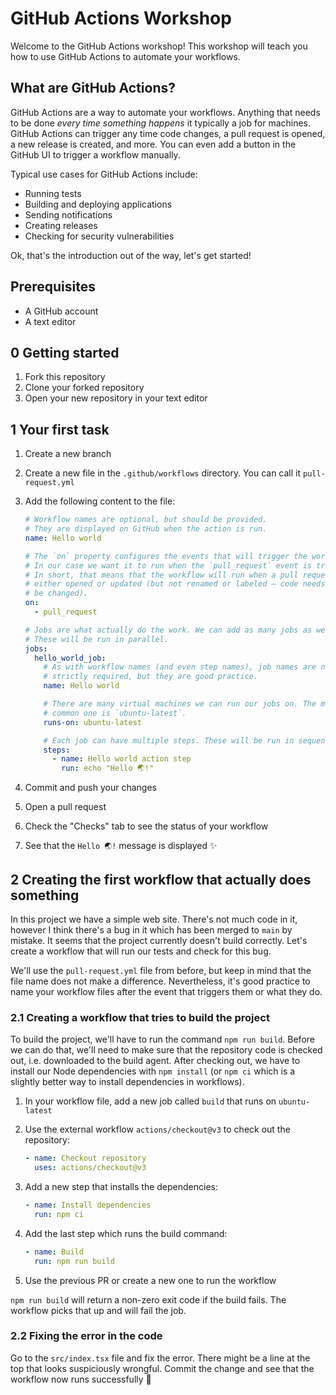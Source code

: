 # GitHub Actions Workshop

Welcome to the GitHub Actions workshop!
This workshop will teach you how to use GitHub Actions to automate your workflows.

## What are GitHub Actions?

GitHub Actions are a way to automate your workflows.
Anything that needs to be done _every time something happens_ it typically a job for machines.
GitHub Actions can trigger any time code changes, a pull request is opened, a new release is created, and more.
You can even add a button in the GitHub UI to trigger a workflow manually.

Typical use cases for GitHub Actions include:

- Running tests
- Building and deploying applications
- Sending notifications
- Creating releases
- Checking for security vulnerabilities

Ok, that's the introduction out of the way, let's get started!

## Prerequisites

- A GitHub account
- A text editor

## 0 Getting started

1. Fork this repository
1. Clone your forked repository
1. Open your new repository in your text editor

## 1 Your first task

1. Create a new branch
1. Create a new file in the `.github/workflows` directory. You can call it `pull-request.yml`
1. Add the following content to the file:

   ```yaml
   # Workflow names are optional, but should be provided.
   # They are displayed on GitHub when the action is run.
   name: Hello world

   # The `on` property configures the events that will trigger the workflow.
   # In our case we want it to run when the `pull_request` event is triggered.
   # In short, that means that the workflow will run when a pull request is
   # either opened or updated (but not renamed or labeled – code needs to
   # be changed).
   on:
     - pull_request

   # Jobs are what actually do the work. We can add as many jobs as we want.
   # These will be run in parallel.
   jobs:
     hello_world_job:
       # As with workflow names (and even step names), job names are not
       # strictly required, but they are good practice.
       name: Hello world

       # There are many virtual machines we can run our jobs on. The most
       # common one is `ubuntu-latest`.
       runs-on: ubuntu-latest

       # Each job can have multiple steps. These will be run in sequence.
       steps:
         - name: Hello world action step
           run: echo "Hello 🌏!"
   ```

1. Commit and push your changes
1. Open a pull request
1. Check the "Checks" tab to see the status of your workflow
1. See that the `Hello 🌏!` message is displayed ✨

## 2 Creating the first workflow that actually does something

In this project we have a simple web site.
There's not much code in it, however I think there's a bug in it which has been merged to `main` by mistake.
It seems that the project currently doesn't build correctly.
Let's create a workflow that will run our tests and check for this bug.

We'll use the `pull-request.yml` file from before, but keep in mind that the file name does not make a difference.
Nevertheless, it's good practice to name your workflow files after the event that triggers them or what they do.

### 2.1 Creating a workflow that tries to build the project

To build the project, we'll have to run the command `npm run build`.
Before we can do that, we'll need to make sure that the repository code is checked out, i.e. downloaded to the build agent.
After checking out, we have to install our Node dependencies with `npm install` (or `npm ci` which is a slightly better way to install dependencies in workflows).

1. In your workflow file, add a new job called `build` that runs on `ubuntu-latest`
1. Use the external workflow `actions/checkout@v3` to check out the repository:

   ```yaml
   - name: Checkout repository
     uses: actions/checkout@v3
   ```

1. Add a new step that installs the dependencies:

   ```yaml
   - name: Install dependencies
     run: npm ci
   ```

1. Add the last step which runs the build command:

   ```yaml
   - name: Build
     run: npm run build
   ```

1. Use the previous PR or create a new one to run the workflow

`npm run build` will return a non-zero exit code if the build fails.
The workflow picks that up and will fail the job.

### 2.2 Fixing the error in the code

Go to the `src/index.tsx` file and fix the error.
There might be a line at the top that looks suspiciously wrongful.
Commit the change and see that the workflow now runs successfully 🤩
